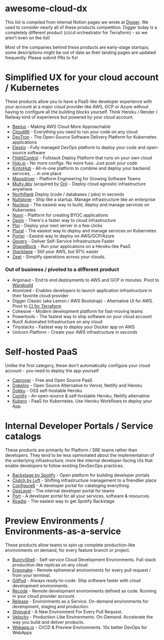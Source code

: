 # awesome-cloud-dx

This list is compiled from internal Notion pages we wrote at [Digger](https://github.com/diggerhq/digger). We used to consider nearly all of these products competition. Digger today is a completely different product (ci/cd orchestrator for Terraform) - so we aren't even on the list!

Most of the companies behind these products are early-stage startups; some descriptions might be out of date as their landing pages are updated frequently. Please submit PRs to fix!

# Simplified UX for your cloud account / Kubernetes
These products allow you to have a PaaS-like developer experience with your account at a major cloud provider like AWS, GCP or Azure without having to configure all the building blocks yourself. Think Heroku / Render / Railway kind of experience but powered by your cloud account.

- [Beplus](https://beplus.cloud/) - Making AWS Cloud More Approachable
- [Cloud66](https://cloud66.com) - Everything you need to run your code on any cloud
- [DevTron](https://devtron.ai/) - The Open-Source Software Delivery Platform for Kubernetes applications
- [Elestio](https://elest.io/) - Fully managed DevOps platform to deploy your code and open-source software
- [FlightControl](https://flightcontrol.dev/) - Fullstack Deploy Platform that runs on your own cloud
- [Hop.io](https://hop.io/) - No more configs. No more fuss. Just push your code
- [KintoHub](https://www.kintohub.com/) - All-in-one platform to combine and deploy your backend services, ... in one place 
- [Massdriver](https://www.massdriver.cloud/) - Platform Engineering for Growing Software Teams
- [Multy.dev](https://multy.dev/) (acquired by [Ori](https://ori.co/)) - Deploy cloud agnostic infrastructure anywhere 
- [Northflank](http://northflank.com/) Deploy (code / databases / jobs) in seconds
- [Nullstone](https://www.nullstone.io/) - Ship like a startup. Manage infrastructure like an enterprise
- [Nucleus](https://www.nucleuscloud.com/) - The easiest way to build, deploy and manage services on Kubernetes
- [Nuon](https://nuon.co) - Platform for creating BYOC applications
- [Opsly](http://opslycloud.com) - There's a faster way to cloud infrastructure
- [Ploi](https://ploi.io/) - Deploy your next server in a few clicks
- [Plural](https://www.plural.sh/) - The easiest way to deploy and manage services on Kubernetes
- [Porter](https://porter.run) - Easiest way to deploy on AWS/GCP/Azure
- [Qovery](http://quovery.com) - Deliver Self-Service Infrastructure Faster
- [ShapeBlock](https://www.shapeblock.com/) - Run your applications on a Heroku-like PaaS
- [Stacktape](https://www.stacktape.com/) - Still your AWS, but 97% easier
- [Zeet](http://zeet.co) - Simplify operations across your clouds.

### Out of business / pivoted to a different product
- Argonaut - End to end deployments to AWS and GCP in minutes. Pivot to [Warpbuild](https://www.warpbuild.com/)
- Atomized - Enables developers to launch application infrastructure in their favorite cloud provider
- Digger Classic (aka Lemon / AWS Bootstrap) - Alternative UI for AWS. Pivot to [CI for Terraform](https://digger.dev)
- Cohesive - Modern development platform for fast-moving teams
- Powertools - The fastest way to ship software on your cloud account
- RunX Automated Infrastructure on any cloud
- Tinystacks - Fastest way to deploy your Docker app on AWS
- Unicorn Platform - Create your AWS infrastructure in seconds


# Self-hosted PaaS
Unlike the first category, these don't automatically configure your cloud account - you need to deploy the app yourself

- [Caprover](https://caprover.com/) - Free and Open Source PaaS
- [Dokploy](https://dokploy.com/) - Open Source Alternative to Vercel, Netlify and Heroku
- [Dokku](https://dokku.com/) - OSS self-hostable Heroku
- [Coolify](https://www.producthunt.com/posts/coolify) - An open-source & self-hostable Heroku, Netlify alternative
- [Kubero](https://www.kubero.dev/) - PaaS for Kubernetes. Use Heroku Workflows to deploy your App

  
# Internal Developer Portals / Service catalogs

These products are primarily for Platform / SRE teams rather than developers. They tend to be less opinionated about the implementation of the underlying infrastructure; more like internal developer-facing UIs that enable developers to follow existing DevSecOps practices.

- [Backstage by Spotify](https://backstage.spotify.com/) - Open platform for building developer portals
- [Clutch by Lyft](http://clutch.sh) - Shifting infrastructure management to a friendlier place
- [Configure8](https://www.configure8.io/) - A developer portal for cataloging everything.
- [OpsLevel](https://www.opslevel.com/) - The internal developer portal for teams
- [Port](http://Getport.io) - A developer portal for all your services, software & resources. 
- [Roadie](https://roadie.io/) - The easiest way to get Spotify Backstage

# Preview Environments / Environments-as-a-service

These products allow teams to spin up complete production-like environments on demand, for every feature branch or project.

- [BunnyShell](https://www.bunnyshell.com/) - Self-service Cloud Development Environments. Full-stack production-like replicas on any cloud.
- [Ergomake](https://ergomake.dev/) - Remote ephemeral environments for every pull request / from your terminal.
- [GitPod](https://www.gitpod.io/) - Always ready-to-code. Ship software faster with cloud development environments.
- [Recode](https://github.com/recode-sh/cli) - Remote development environments defined as code. Running in your cloud provider account.
- [Release](https://releasehub.com/) - Environments as a Service. On-demand environments for development, staging and production.
- [Shipyard](https://shipyard.build/) - A New Environment For Every Pull Request.
- [Velocity](http://velocity.tech) - Production-Like Environments. On-Demand. Accelerate the way you build and deliver products. 
- [Webapp.io](http://webapp.io) - CI/CD & Preview Environments. 10x better DevOps for WebApps

